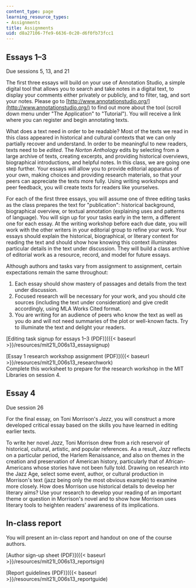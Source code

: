 ```yaml
---
content_type: page
learning_resource_types:
- Assignments
title: Assignments
uid: d8a27106-7fe9-6636-0c20-d6f0fb73fcc1
---
```


Essays 1–3
----------

Due sessions 5, 13, and 21

The first three essays will build on your use of Annotation Studio, a simple digital tool that allows you to search and take notes in a digital text, to display your comments either privately or publicly, and to filter, tag, and sort your notes. Please go to [http://www.annotationstudio.org/](http://www.annotationstudio.org/) to find out more about the tool (scroll down menu under "The Application" to "Tutorial"). You will receive a link where you can register and begin annotating texts.

What does a text need in order to be readable? Most of the texts we read in this class appeared in historical and cultural contexts that we can only partially recover and understand. In order to be meaningful to new readers, texts need to be _edited_. The _Norton Anthology_ edits by selecting from a large archive of texts, creating excerpts, and providing historical overviews, biographical introductions, and helpful notes. In this class, we are going one step further. Your essays will allow you to provide editorial apparatus of your own, making choices and providing research materials, so that your peers can appreciate the texts more fully. Using writing workshops and peer feedback, you will create texts for readers like yourselves.

For each of the first three essays, you will assume one of three editing tasks as the class prepares the text for "publication": historical background, biographical overview, or textual annotation (explaining uses and patterns of language). You will sign up for your tasks early in the term, a different one for each essay. At the writing workshop before each due date, you will work with the other writers in your editorial group to refine your work. Your essays should explain the historical, biographical, or literary context for reading the text and should show how knowing this context illuminates particular details in the text under discussion. They will build a class archive of editorial work as a resource, record, and model for future essays.

Although authors and tasks vary from assignment to assignment, certain expectations remain the same throughout:

1.  Each essay should show mastery of passages and details from the text under discussion.
2.  Focused research will be necessary for your work, and you should cite sources (including the text under consideration) and give credit accordingly, using MLA Works Cited format.
3.  You are writing for an audience of peers who know the text as well as you do and will not need summaries of the plot or well-known facts. Try to illuminate the text and delight your readers.

[Editing task signup for essays 1–3 (PDF)]({{< baseurl >}}/resources/mit21l_006s13_essaysignup)

[Essay 1 research workshop assignment (PDF)]({{< baseurl >}}/resources/mit21l_006s13_researchwork)  
Complete this worksheet to prepare for the research workshop in the MIT Libraries on session 4.

Essay 4
-------

Due session 26

For the final essay, on Toni Morrison's _Jazz_, you will construct a more developed critical essay based on the skills you have learned in editing earlier texts.

To write her novel _Jazz_, Toni Morrison drew from a rich reservoir of historical, cultural, artistic, and popular references. As a result, _Jazz_ reflects on a particular period, the Harlem Renaissance, and also on themes in the creation and preservation of American history, particularly that of African-Americans whose stories have not been fully told. Drawing on research into the Jazz Age, select some event, author, or cultural production in Morrison's text (jazz being only the most obvious example) to examine more closely. How does Morrison use historical details to develop her literary aims? Use your research to develop your reading of an important theme or question in Morrison's novel and to show how Morrison uses literary tools to heighten readers' awareness of its implications.

In-class report
---------------

You will present an in-class report and handout on one of the course authors.

[Author sign-up sheet (PDF)]({{< baseurl >}}/resources/mit21l_006s13_reportsign)

[Report guidelines (PDF)]({{< baseurl >}}/resources/mit21l_006s13_reportguide)